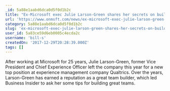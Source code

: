 ```yaml
---
_id: 5a88e1aabd6dca0d5f0d1b2c
title: "Ex-Microsoft exec Julie Larson-Green shares her secrets on building great teams"
url: 'https://www.onmsft.com/news/ex-microsoft-exec-julie-larson-green-shares-her-secrets-on-building-great-teams'
category: 5a88e1aabd6dca0d5f0d1b2c
slug: 'ex-microsoft-exec-julie-larson-green-shares-her-secrets-on-building-great-teams'
user_id: 5a83ce59d6eb0005c4ecda2c
username: 'bill-s'
createdOn: '2017-12-29T20:28:39.000Z'
tags: []
---
```


After working at Microsoft for 25 years, Julie Larson-Green, former Vice President and Chief Experience Officer left the company this year for a new top position at experience management company Qualtrics. Over the years, Larson-Green has earned a reputation as a great team builder, which led Business Insider to ask her some tips for building great teams.
